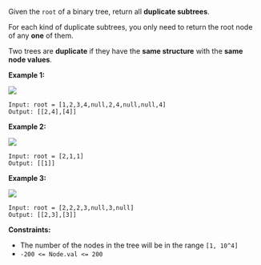 Given the `root` of a binary tree, return all **duplicate subtrees**.

For each kind of duplicate subtrees, you only need to return the root node of
any **one** of them.

Two trees are **duplicate** if they have the **same structure** with the
**same node values**.



**Example 1:**

![](https://assets.leetcode.com/uploads/2020/08/16/e1.jpg)

    
    
    Input: root = [1,2,3,4,null,2,4,null,null,4]
    Output: [[2,4],[4]]
    

**Example 2:**

![](https://assets.leetcode.com/uploads/2020/08/16/e2.jpg)

    
    
    Input: root = [2,1,1]
    Output: [[1]]
    

**Example 3:**

![](https://assets.leetcode.com/uploads/2020/08/16/e33.jpg)

    
    
    Input: root = [2,2,2,3,null,3,null]
    Output: [[2,3],[3]]
    



**Constraints:**

  * The number of the nodes in the tree will be in the range `[1, 10^4]`
  * `-200 <= Node.val <= 200`


